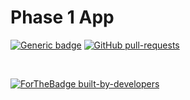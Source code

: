 # Phase 1 App

[![Generic badge](https://img.shields.io/badge/WIP-YES-<COLOR>.svg)](https://shields.io/)
[![GitHub pull-requests](https://img.shields.io/github/issues-pr/Naereen/StrapDown.js.svg)](https://GitHub.com/Naereen/StrapDown.js/pull/)

</br>

[![ForTheBadge built-by-developers](http://ForTheBadge.com/images/badges/built-by-developers.svg)](https://GitHub.com/Naereen/)

